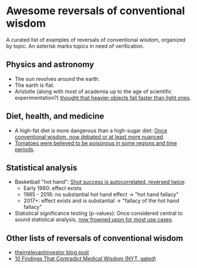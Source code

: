 # Awesome reversals of conventional wisdom

A curated list of examples of reversals of conventional wisdom, organized by topic. An asterisk marks topics in need of verification.

## Physics and astronomy

- The sun revolves around the earth.
- The earth is flat.
- Aristotle (along with most of academia up to the age of scientific experimentation?) [thought that heavier objects fall faster than light ones](https://relativityofgravity.com/part1-b/).

## Diet, health, and medicine

- A high-fat diet is more dangerous than a high-sugar diet: [Once conventional wisdom, now debated or at least more nuanced](https://www.bbc.com/news/magazine-26375004).
- [Tomatoes were believed to be poisonous in some regions and time periods](https://www.smithsonianmag.com/arts-culture/why-the-tomato-was-feared-in-europe-for-more-than-200-years-863735/).

## Statistical analysis

- Basketball "hot hand": [Shot success is autocorrelated, reversed twice](https://www.thecut.com/2016/08/how-researchers-discovered-the-basketball-hot-hand.html):
    - Early 1980: effect exists
    - 1985 - 2016: no substantial hot hand effect -> "hot hand fallacy"
    - 2017+: effect exists and is substantial -> "fallacy of the hot hand fallacy"
- Statistical significance testing (p-values): Once considered central to sound statistical analysis, [now frowned upon for most use cases](https://www.nature.com/articles/d41586-019-00857-9).

## Other lists of reversals of conventional wisdom

- [theirrelevantinvestor blog post](https://theirrelevantinvestor.com/2019/07/16/opposite-of-conventional-wisdom/)
- [10 Findings That Contradict Medical Wisdom (NYT, gated)](https://www.nytimes.com/2019/07/01/health/medical-myths-doctors.html)
